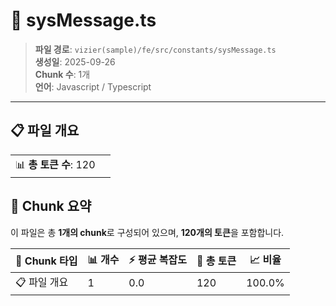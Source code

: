 # 📄 sysMessage.ts

> **파일 경로**: `vizier(sample)/fe/src/constants/sysMessage.ts`  
> **생성일**: 2025-09-26  
> **Chunk 수**: 1개  
> **언어**: Javascript / Typescript
---


## 📋 파일 개요

| | |
|--|--|
| 📊 **총 토큰 수**: 120 |  |






## 🧩 Chunk 요약

이 파일은 총 **1개의 chunk**로 구성되어 있으며, **120개의 토큰**을 포함합니다.

| 🧩 Chunk 타입 | 📊 개수 | ⚡ 평균 복잡도 | 📝 총 토큰 | 📈 비율 |
|---------------|--------|-------------|----------|--------|
| 📋 파일 개요 | 1 | 0.0 | 120 | 100.0% |

